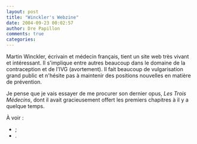 ```yaml
---
layout: post
title: "Winckler's Webzine"
date: 2004-09-23 00:02:57
author: Dre Papillon
comments: true
categories: 
---
```



Martin Winckler, écrivain et médecin français, tient un site web très vivant et intéressant.  Il s'implique entre autres beaucoup dans le domaine de la contraception et de l'IVG (avortement).  Il fait beaucoup de vulgarisation grand public et n'hésite pas à maintenir des positions nouvelles en matière de prévention.

Je pense que je vais essayer de me procurer son dernier opus, *Les Trois Médecins*, dont il avait gracieusement offert les premiers chapitres à  il y a quelque temps.

À voir :

-   ;
-  .
